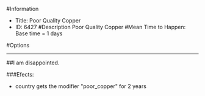 #Information
 - Title: Poor Quality Copper
 - ID: 6427
#Description
Poor Quality Copper
#Mean Time to Happen:
Base time = 1 days

#Options

___
##I am disappointed.

###Efects:<ul><li>country gets the modifier "poor_copper" for 2 years</li></ul>

